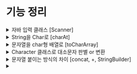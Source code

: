 # 기능 정리

<details markdown="1">
<summary>자바 입력 클래스 [Scanner]</summary>

```java
import java.util.Scanner;
    
// System.in : 사용자로부터 입력을 받기 위한 입력 스트림
Scanner in = new Scanner(System.in);
    
in.next() // String 형 입력 및 리턴 (공백을 기준으로 한 단어)
in.nextLine() // String 형 입력 및 리턴 (개행을 기분으로 한 줄)
    
// 기타 : next(Byte,Short,Int,Long,Float,Double,Boolean)
```
</details>


<details markdown="1">
<summary>String을 Char로 [charAt]</summary>
    
 - String으로 저장된 문자열 중 한 글자만 선택해서 char 타입으로 변환
    
```java
String str = "study";
char c = str.charAt(0); // s
char h = str.charAt(2); // u
```
</details>

<details markdown="1">
<summary>문자열을 char형 배열로 [toCharArray]</summary>
    
- 배열의 길이는 문자열의 길이와 같다
- 문자열의 공백 또한 인덱스에 포함
    
```java
String str = "hello world";
char[] arr = str.toCharArray();
// 쉼표로 구분해서 for문 출력 시..
// h, e, l, l, o,  , w, o, r, l, d
```
</details>

<details markdown="1">
<summary>Character 클래스로 대소문자 판별 or 변환</summary>

- char의 값을 객체로 포장한다
- isLowerCase(), isUpperCase(), toLowerCase(), toUpperCase()
```java
// 소문자인지 확인
if(Character.isLowerCase(ch)) 

// 대문자로 변환
answer += Character.toUpperCase(ch);
```
</details>

<details markdown="1">
<summary>문자열 붙이는 방식의 차이 [concat, +, StringBuilder]</summary>


### concat
- 초기값이 null이면 붙일 수 없음. new String( ) 해야됨.
- 문자열을 계속해서 붙인다고 가정하면, 붙일때마다 새로운 주소값 할당 받게 됨
- 연달아서 붙일 수 있음
    
```java
String str = new String();
String result = str.concat("Hi");
String strs = result.concat(" Hello").concat(" World");
```

### StringBuilder
    
- 초기화를 안해도 된다.
- 문자열을 계속 붙여도 주소값이 변하지 않는다
- append로 문자열을 붙임
- null 인 String과 붙이면 “null”이라는 문자열이 붙어짐
- \+ 연산자는 컴파일 될 때 StringBuilder로 변환되기 때문에 + 연산자와 함께 쓰는 것은 성능에 좋지 않다.
    
```java
StringBuilder result = new StringBuilder();
result.append("Hi");
result.append(" Hello");
```
</details>

<details markdown="1">
<summary></summary>


</details>

